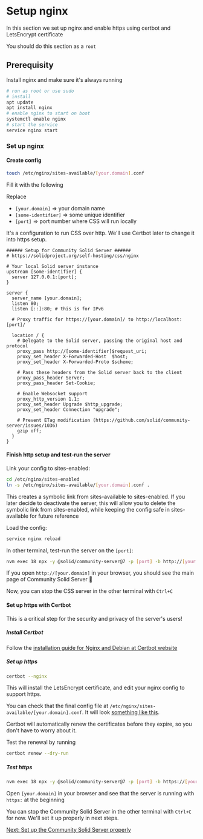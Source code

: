 # Setup nginx

In this section we set up nginx and enable https using certbot and LetsEncrypt certificate

You should do this section as a `root`

## Prerequisity

Install nginx and make sure it's always running

```sh
# run as root or use sudo
# install
apt update
apt install nginx
# enable nginx to start on boot
systemctl enable nginx
# start the service
service nginx start
```

### Set up nginx

#### Create config

```sh
touch /etc/nginx/sites-available/[your.domain].conf
```

Fill it with the following

Replace

- `[your.domain]` &rArr; your domain name
- `[some-identifier]` &rArr; some unique identifier
- `[port]` &rArr; port number where CSS will run locally

It's a configuration to run CSS over http. We'll use Certbot later to change it into https setup.

```nginx
###### Setup for Community Solid Server ######
# https://solidproject.org/self-hosting/css/nginx

# Your local Solid server instance
upstream [some-identifier] {
  server 127.0.0.1:[port];
}

server {
  server_name [your.domain];
  listen 80;
  listen [::]:80; # this is for IPv6

  # Proxy traffic for https://[your.domain]/ to http://localhost:[port]/

  location / {
    # Delegate to the Solid server, passing the original host and protocol
    proxy_pass http://[some-identifier]$request_uri;
    proxy_set_header X-Forwarded-Host  $host;
    proxy_set_header X-Forwarded-Proto $scheme;

    # Pass these headers from the Solid server back to the client
    proxy_pass_header Server;
    proxy_pass_header Set-Cookie;

    # Enable Websocket support
    proxy_http_version 1.1;
    proxy_set_header Upgrade $http_upgrade;
    proxy_set_header Connection "upgrade";

    # Prevent ETag modification (https://github.com/solid/community-server/issues/1036)
    gzip off;
  }
}
```

#### Finish http setup and test-run the server

Link your config to sites-enabled:

```sh
cd /etc/nginx/sites-enabled
ln -s /etc/nginx/sites-available/[your.domain].conf .
```

This creates a symbolic link from sites-available to sites-enabled. If you later decide to deactivate the server, this will allow you to delete the symbolic link from sites-enabled, while keeping the config safe in sites-available for future reference

Load the config:

```sh
service nginx reload
```

In other terminal, test-run the server on the `[port]`:

```sh
nvm exec 18 npx -y @solid/community-server@7 -p [port] -b http://[your.domain]
```

If you open `http://[your.domain]` in your browser, you should see the main page of Community Solid Server :tada:

Now, you can stop the CSS server in the other terminal with `Ctrl+C`

#### Set up https with Certbot

This is a critical step for the security and privacy of the server's users!

##### Install Certbot

Follow the [installation guide for Nginx and Debian at Certbot website](https://certbot.eff.org/instructions?ws=nginx&os=debiantesting)

##### Set up https

```sh
certbot --nginx
```

This will install the LetsEncrypt certificate, and edit your nginx config to support https.

You can check that the final config file at `/etc/nginx/sites-available/[your.domain].conf`. It will look [something like this]([your.domain].conf).

Certbot will automatically renew the certificates before they expire, so you don't have to worry about it.

Test the renewal by running

```sh
certbot renew --dry-run
```

##### Test https

```sh
nvm exec 18 npx -y @solid/community-server@7 -p [port] -b https://[your.domain]
```

Open `[your.domain]` in your browser and see that the server is running with `https:` at the beginning

You can stop the Community Solid Server in the other terminal with `Ctrl+C` for now. We'll set it up properly in next steps.

[Next: Set up the Community Solid Server properly](setup-css.md)
